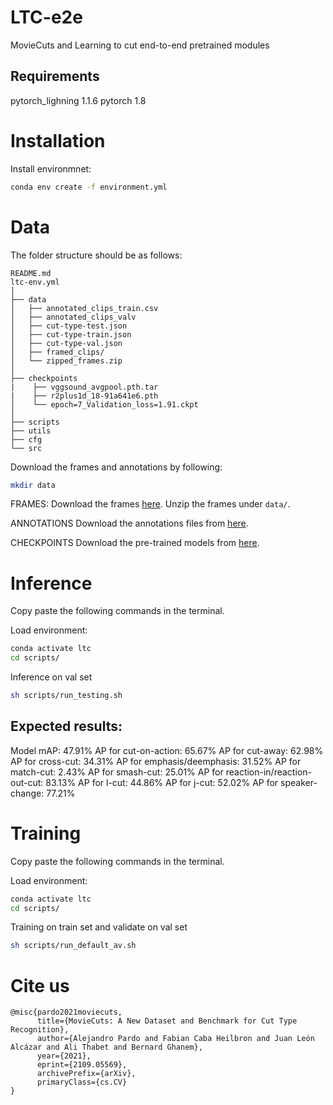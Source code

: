 # LTC-e2e
MovieCuts and Learning to cut end-to-end pretrained modules

## Requirements

pytorch_lighning 1.1.6
pytorch 1.8

# Installation

Install environmnet:
```bash
conda env create -f environment.yml
```

# Data

The folder structure should be as follows:
```
README.md
ltc-env.yml
│
├── data
│   ├── annotated_clips_train.csv
│   ├── annotated_clips_valv
│   ├── cut-type-test.json
│   ├── cut-type-train.json
│   ├── cut-type-val.json
│   ├── framed_clips/
│   └── zipped_frames.zip
│
├── checkpoints
|    ├── vggsound_avgpool.pth.tar
|    ├── r2plus1d_18-91a641e6.pth
│    └── epoch=7_Validation_loss=1.91.ckpt
│
├── scripts
├── utils
├── cfg
└── src
```

Download the frames and annotations by following:

```bash
mkdir data
```

FRAMES: 
Download the frames [here](https://drive.google.com/file/d/1F57OLtlRxYUMVAFZNZAQ7jj1GCMB3oG-/view?usp=sharing). Unzip the frames under ```data/```.

ANNOTATIONS
Download the annotations files from [here](https://drive.google.com/drive/folders/1crYrtWDDmiNA9eZTfz1D58GQuCN7Im27?usp=sharing).

CHECKPOINTS
Download the pre-trained models from [here](https://drive.google.com/drive/folders/1SrtYl2E1ftv6tikwiSz_38JjgTplLT-c?usp=sharing).

# Inference

Copy paste the following commands in the terminal. </br>


Load environment: 
```bash
conda activate ltc
cd scripts/
```

Inference on val set 
```bash
sh scripts/run_testing.sh
```

## Expected results:
Model mAP: 47.91%
AP for cut-on-action: 65.67%
AP for cut-away: 62.98%
AP for cross-cut: 34.31%
AP for emphasis/deemphasis: 31.52%
AP for match-cut: 2.43%
AP for smash-cut: 25.01%
AP for reaction-in/reaction-out-cut: 83.13%
AP for l-cut: 44.86%
AP for j-cut: 52.02%
AP for speaker-change: 77.21%
</br>

# Training

Copy paste the following commands in the terminal. </br>


Load environment: 
```bash
conda activate ltc
cd scripts/
```

Training on train set and validate on val set 
```bash
sh scripts/run_default_av.sh
```


# Cite us
```
@misc{pardo2021moviecuts,
      title={MovieCuts: A New Dataset and Benchmark for Cut Type Recognition}, 
      author={Alejandro Pardo and Fabian Caba Heilbron and Juan León Alcázar and Ali Thabet and Bernard Ghanem},
      year={2021},
      eprint={2109.05569},
      archivePrefix={arXiv},
      primaryClass={cs.CV}
}
```
